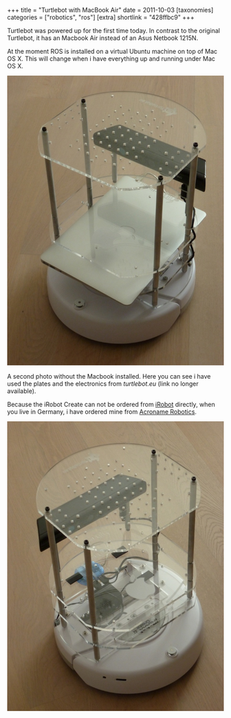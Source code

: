 +++
title = "Turtlebot with MacBook Air"
date = 2011-10-03
[taxonomies]
categories = ["robotics", "ros"]
[extra]
shortlink = "428ffbc9"
+++

Turtlebot was powered up for the first time today. In contrast to the original Turtlebot, it has an Macbook Air instead of an Asus Netbook 1215N.

At the moment ROS is installed on a virtual Ubuntu machine on top of Mac OS X. This will change when i have everything up and running under Mac OS X.

<!-- more -->

![Turtlebot](turtlebot_1.jpg)

A second photo without the Macbook installed. Here you can see i have used the plates and the electronics from *turtlebot.eu* (link no longer available).

Because the iRobot Create can not be ordered from [iRobot](http://www.irobot.com/de) directly, when you live in Germany, i have ordered mine
from [Acroname Robotics](https://www.acroname.com).

![Turtlebot](turtlebot_2.jpg)

